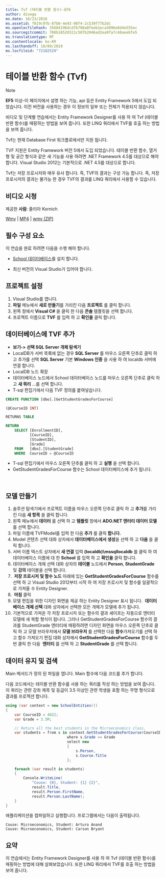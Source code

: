 ```yaml
---
title: Tvf (테이블 반환 함수)-EF6
author: divega
ms.date: 10/23/2016
ms.assetid: f019c97b-87b0-4e93-98f4-2c539f77b2dc
ms.openlocfilehash: 35684196dcd7b708a8feeb1eca3096e8d4e555ec
ms.sourcegitcommit: 708b18520321c587b2046ad2ea9fa7c48aeebfe5
ms.translationtype: MT
ms.contentlocale: ko-KR
ms.lasthandoff: 10/09/2019
ms.locfileid: "72182529"
---
```

# <a name="table-valued-functions-tvfs"></a>테이블 반환 함수 (Tvf)
> [!NOTE]
> **EF5** 이상-이 페이지에서 설명 하는 기능, api 등은 Entity Framework 5에서 도입 되었습니다. 이전 버전을 사용하는 경우 이 정보의 일부 또는 전체가 적용되지 않습니다.

비디오 및 단계별 연습에서는 Entity Framework Designer를 사용 하 여 Tvf (테이블 반환 함수)를 매핑하는 방법을 보여 줍니다. 또한 LINQ 쿼리에서 TVF를 호출 하는 방법을 보여 줍니다.

Tvf는 현재 Database First 워크플로에서만 지원 됩니다.

TVF 지원은 Entity Framework 버전 5에서 도입 되었습니다. 테이블 반환 함수, 열거형 및 공간 형식과 같은 새 기능을 사용 하려면 .NET Framework 4.5를 대상으로 해야 합니다. Visual Studio 2012는 기본적으로 .NET 4.5를 대상으로 합니다.

Tvf는 저장 프로시저와 매우 유사 합니다. 즉, TVF의 결과는 구성 가능 합니다. 즉, 저장 프로시저의 결과는 불가능 한 경우 TVF의 결과를 LINQ 쿼리에서 사용할 수 있습니다.

## <a name="watch-the-video"></a>비디오 시청

제공한 **사람**: 줄리아 Kornich

[Wmv](https://download.microsoft.com/download/6/0/A/60A6E474-5EF3-4E1E-B9EA-F51D2DDB446A/HDI-ITPro-MSDN-winvideo-tvf.wmv) | [MP4](https://download.microsoft.com/download/6/0/A/60A6E474-5EF3-4E1E-B9EA-F51D2DDB446A/HDI-ITPro-MSDN-mp4video-tvf.m4v) | [wmv (ZIP)](https://download.microsoft.com/download/6/0/A/60A6E474-5EF3-4E1E-B9EA-F51D2DDB446A/HDI-ITPro-MSDN-winvideo-tvf.zip)

## <a name="pre-requisites"></a>필수 구성 요소

이 연습을 완료 하려면 다음을 수행 해야 합니다.

- [School 데이터베이스](~/ef6/resources/school-database.md)를 설치 합니다.

- 최신 버전의 Visual Studio가 있어야 합니다.

## <a name="set-up-the-project"></a>프로젝트 설정

1.  Visual Studio를 엽니다.
2.  **파일** 메뉴에서 **새로 만들기**를 가리킨 다음 **프로젝트** 를 클릭 합니다.
3.  왼쪽 창에서 **Visual C\#** 을 클릭 한 다음 **콘솔** 템플릿을 선택 합니다.
4.  프로젝트 이름으로 **TVF** 를 입력 하 고 **확인을** 클릭 합니다.

## <a name="add-a-tvf-to-the-database"></a>데이터베이스에 TVF 추가

-   **보기-&gt; 선택 SQL Server 개체 탐색기**
-   LocalDB가 서버 목록에 없는 경우 **SQL Server** 를 마우스 오른쪽 단추로 클릭 하 고 추가를 선택 **SQL Server** 기본 **Windows 인증** 을 사용 하 여 localdb 서버에 연결 합니다.
-   LocalDB 노드 확장
-   데이터베이스 노드에서 School 데이터베이스 노드를 마우스 오른쪽 단추로 클릭 하 고 **새 쿼리** ...를 선택 합니다.
-   T-sql 편집기에서 다음 TVF 정의를 붙여넣습니다.

``` SQL
CREATE FUNCTION [dbo].[GetStudentGradesForCourse]

(@CourseID INT)

RETURNS TABLE

RETURN
    SELECT [EnrollmentID],
           [CourseID],
           [StudentID],
           [Grade]
    FROM   [dbo].[StudentGrade]
    WHERE  CourseID = @CourseID
```

-   T-sql 편집기에서 마우스 오른쪽 단추를 클릭 하 고 **실행** 을 선택 합니다.
-   GetStudentGradesForCourse 함수는 School 데이터베이스에 추가 됩니다.

 

## <a name="create-a-model"></a>모델 만들기

1.  솔루션 탐색기에서 프로젝트 이름을 마우스 오른쪽 단추로 클릭 하 고 **추가**를 가리킨 다음 **새 항목** 을 클릭 합니다.
2.  왼쪽 메뉴에서 **데이터** 를 선택 하 고 **템플릿** 창에서 **ADO.NET 엔터티 데이터 모델** 를 선택 합니다.
3.  파일 이름에 TVFModel를 입력 한 다음 **추가** 를 클릭 **합니다.**
4.  Model 콘텐츠 선택 대화 상자에서 **데이터베이스에서 생성**을 선택 하 고 **다음** 을 클릭 합니다.
5.  서버 이름 텍스트 상자에서 **새 연결** 입력 **(localdb)\\mssqllocaldb** 를 클릭 하 여 데이터베이스 이름에 대 한 **School** 를 입력 하 고 **확인을** 클릭 합니다.
6.  데이터베이스 개체 선택 대화 상자의 **테이블** 노드에서 **Person**, **StudentGrade**및 **강의** 테이블을 선택 합니다.
7.   **저장 프로시저 및 함수 노드** 아래에 있는 **GetStudentGradesForCourse** 함수를 선택 하 고 Visual Studio 2012부터 시작 하 여 저장 프로시저 및 함수를 일괄적으로 가져올 수 Entity Designer.
8.   **마침** 클릭
9.  모델 편집을 위한 디자인 화면을 제공 하는 Entity Designer 표시 됩니다.  **데이터베이스 개체 선택** 대화 상자에서 선택한 모든 개체가 모델에 추가 됩니다.
10. 기본적으로 가져온 각 저장 프로시저 또는 함수의 결과 셰이프는 자동으로 엔터티 모델에 새 복합 형식이 됩니다. 그러나 GetStudentGradesForCourse 함수의 결과를 StudentGrade 엔터티에 매핑하려면 디자인 화면을 마우스 오른쪽 단추로 클릭 하 고 모델 브라우저에서 **모델 브라우저** 를 선택한 다음 **함수**가져오기를 선택 하 고 함수 가져오기 편집 대화 상자에서 **GetStudentGradesForCourse** 함수를 두 번 클릭 한 다음  **엔터티** 를 선택 하 고 **StudentGrade** 를 선택 합니다.

## <a name="persist-and-retrieve-data"></a>데이터 유지 및 검색

Main 메서드가 정의 된 파일을 엽니다. Main 함수에 다음 코드를 추가 합니다.

다음 코드에서는 테이블 반환 함수를 사용 하는 쿼리를 작성 하는 방법을 보여 줍니다. 이 쿼리는 관련 강좌 제목 및 등급이 3.5 이상인 관련 학생을 포함 하는 무명 형식으로 결과를 프로젝션 합니다.

``` csharp
using (var context = new SchoolEntities())
{
    var CourseID = 4022;
    var Grade = 3.5M;

    // Return all the best students in the Microeconomics class.
    var students = from s in context.GetStudentGradesForCourse(CourseID)
                            where s.Grade >= Grade
                            select new
                            {
                                s.Person,
                                s.Course.Title
                            };

    foreach (var result in students)
    {
        Console.WriteLine(
            "Couse: {0}, Student: {1} {2}",
            result.Title,  
            result.Person.FirstName,  
            result.Person.LastName);
    }
}
```

애플리케이션을 컴파일하고 실행합니다. 프로그램에서는 다음이 출력됩니다.

```console
Couse: Microeconomics, Student: Arturo Anand
Couse: Microeconomics, Student: Carson Bryant
```

## <a name="summary"></a>요약

이 연습에서는 Entity Framework Designer를 사용 하 여 Tvf (테이블 반환 함수)를 매핑하는 방법에 대해 살펴보았습니다. 또한 LINQ 쿼리에서 TVF를 호출 하는 방법을 보여 줍니다.
